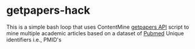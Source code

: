 # getpapers-hack
This is a simple bash loop that uses ContentMine [getpapers API](https://github.com/ContentMine/getpapers) script to mine multiple academic articles based on a dataset of [Pubmed](https://www.ncbi.nlm.nih.gov/pubmed/) Unique identifiers i.e., PMID's

